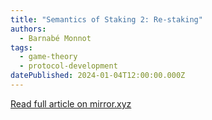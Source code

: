 ```yaml
---
title: "Semantics of Staking 2: Re-staking"
authors:
  - Barnabé Monnot
tags:
  - game-theory
  - protocol-development
datePublished: 2024-01-04T12:00:00.000Z
---
```


[Read full article on mirror.xyz](https://mirror.xyz/barnabe.eth/96MD_A194uXLLjcOWePW3O2N3P-JG-SHtNxU0b40o50)
